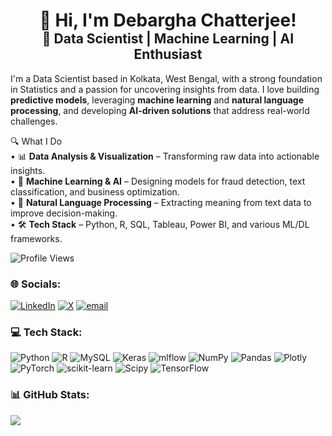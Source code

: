 <div align="center">
  <h1 style="margin-bottom: 0px;">👋 Hi, I'm Debargha Chatterjee!</h1>
  <h2 style="margin-top: 0px;">🚀 Data Scientist | Machine Learning | AI Enthusiast</h2>
</div>

I'm a Data Scientist based in Kolkata, West Bengal, with a strong foundation in Statistics and a passion for uncovering insights from data. 
I love building **predictive models**, leveraging **machine learning** and **natural language processing**, and developing **AI-driven solutions** that address real-world challenges.  

🔍 What I Do  <br>• 📊 **Data Analysis & Visualization** – Transforming raw data into actionable insights.  <br>• 🤖 **Machine Learning & AI** – Designing models for fraud detection, text classification, and business optimization.  <br>• 🧠 **Natural Language Processing** – Extracting meaning from text data to improve decision-making.  <br>• 🛠️ **Tech Stack** – Python, R, SQL, Tableau, Power BI, and various ML/DL frameworks.


![Profile Views](https://komarev.com/ghpvc/?username=debargha-1&style=flat-square&color=003366)

### 🌐 Socials:
[![LinkedIn](https://img.shields.io/badge/LinkedIn-%230077B5.svg?logo=linkedin&logoColor=white)](https://linkedin.com/in/debargha-chatterjee01) [![X](https://img.shields.io/badge/X-black.svg?logo=X&logoColor=white)](https://x.com/DChatterjee_01) [![email](https://img.shields.io/badge/Email-D14836?logo=gmail&logoColor=white)](mailto:chatterjeedebargha16@gmail.com) 

### 💻 Tech Stack:
![Python](https://img.shields.io/badge/python-3670A0?style=for-the-badge&logo=python&logoColor=ffdd54) ![R](https://img.shields.io/badge/r-%23276DC3.svg?style=for-the-badge&logo=r&logoColor=white) ![MySQL](https://img.shields.io/badge/mysql-4479A1.svg?style=for-the-badge&logo=mysql&logoColor=white) ![Keras](https://img.shields.io/badge/Keras-%23D00000.svg?style=for-the-badge&logo=Keras&logoColor=white) ![mlflow](https://img.shields.io/badge/mlflow-%23d9ead3.svg?style=for-the-badge&logo=numpy&logoColor=blue) ![NumPy](https://img.shields.io/badge/numpy-%23013243.svg?style=for-the-badge&logo=numpy&logoColor=white) ![Pandas](https://img.shields.io/badge/pandas-%23150458.svg?style=for-the-badge&logo=pandas&logoColor=white) ![Plotly](https://img.shields.io/badge/Plotly-%233F4F75.svg?style=for-the-badge&logo=plotly&logoColor=white) ![PyTorch](https://img.shields.io/badge/PyTorch-%23EE4C2C.svg?style=for-the-badge&logo=PyTorch&logoColor=white) ![scikit-learn](https://img.shields.io/badge/scikit--learn-%23F7931E.svg?style=for-the-badge&logo=scikit-learn&logoColor=white) ![Scipy](https://img.shields.io/badge/SciPy-%230C55A5.svg?style=for-the-badge&logo=scipy&logoColor=%white) ![TensorFlow](https://img.shields.io/badge/TensorFlow-%23FF6F00.svg?style=for-the-badge&logo=TensorFlow&logoColor=white)
### 📊 GitHub Stats:
![](https://github-readme-stats.vercel.app/api?username=debargha-1&theme=radical&hide_border=false&include_all_commits=false&count_private=false)<br/>

<!-- Proudly created with GPRM ( https://gprm.itsvg.in ) -->
